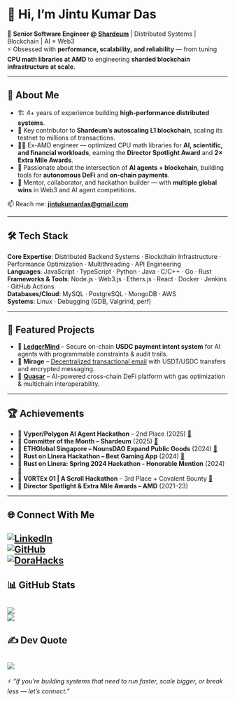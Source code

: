 # 👋 Hi, I’m Jintu Kumar Das  

🚀 **Senior Software Engineer @ [Shardeum](https://shardeum.org)** | Distributed Systems | Blockchain | AI × Web3  
⚡ Obsessed with **performance, scalability, and reliability** — from tuning **CPU math libraries at AMD** to engineering **sharded blockchain infrastructure at scale**.  

---

## 💫 About Me  
- 🏗 4+ years of experience building **high-performance distributed systems**.  
- 🔗 Key contributor to **Shardeum’s autoscaling L1 blockchain**, scaling its testnet to millions of transactions.  
- 🧑‍💻 Ex-AMD engineer — optimized CPU math libraries for **AI, scientific, and financial workloads**, earning the **Director Spotlight Award** and **2× Extra Mile Awards**.  
- 🤖 Passionate about the intersection of **AI agents + blockchain**, building tools for **autonomous DeFi** and **on-chain payments**.  
- 👥 Mentor, collaborator, and hackathon builder — with **multiple global wins** in Web3 and AI agent competitions.  

📫 Reach me: **[jintukumardas@gmail.com](mailto:jintukumardas@gmail.com)**  

---

## 🛠 Tech Stack  
**Core Expertise**: Distributed Backend Systems · Blockchain Infrastructure · Performance Optimization · Multithreading · API Engineering  
**Languages**: JavaScript · TypeScript · Python · Java · C/C++ · Go · Rust  
**Frameworks & Tools**: Node.js · Web3.js · Ethers.js · React · Docker · Jenkins · GitHub Actions  
**Databases/Cloud**: MySQL · PostgreSQL · MongoDB · AWS  
**Systems**: Linux · Debugging (GDB, Valgrind, perf)  

---

## 🔭 Featured Projects  
- 🔹 **[LedgerMind](https://dorahacks.io/buidl/31227)** – Secure on-chain **USDC payment intent system** for AI agents with programmable constraints & audit trails. 
- 🔹 **Mirage** – [Decentralized transactional email](https://ethglobal.com/showcase/mirage-tz65j) with USDT/USDC transfers and encrypted messaging.   
- 🔹 **[Quasar](https://dorahacks.io/buidl/23920)** – AI-powered cross-chain DeFi platform with gas optimization & multichain interoperability.  
---

## 🏆 Achievements  
- 🥈 **Vyper/Polygon AI Agent Hackathon** – 2nd Place (2025) [🔗](https://dorahacks.io/buidl/23809/milestones)  
- 🌟 **Committer of the Month – Shardeum** (2025) [🔗](https://shardeum.org/blog/jintu-das-software-engineer/)  
- 🥈 **ETHGlobal Singapore – NounsDAO Expand Public Goods** (2024) [🔗](https://ethglobal.com/showcase/mirage-tz65j)  
- 🥈 **Rust on Linera Hackathon – Best Gaming App** (2024) [🔗](https://devpost.com/software/classic-tic-tac-toe)
- 🏅 **Rust on Linera: Spring 2024 Hackathon - Honorable Mention** (2024) [🔗](https://devpost.com/software/chainseats)
- 🏅 **V0RTEx 01 | A Scroll Hackathon** – 3rd Place + Covalent Bounty [🔗](https://dorahacks.io/buidl/11870)  
- 🏅 **Director Spotlight & Extra Mile Awards – AMD** (2021–23)  
---

## 🌐 Connect With Me  
[![LinkedIn](https://img.shields.io/badge/LinkedIn-%230077B5.svg?logo=linkedin&logoColor=white)](https://linkedin.com/in/jintukumardas)  
[![GitHub](https://img.shields.io/badge/GitHub-100000?logo=github&logoColor=white)](https://github.com/jintukumardas)  
[![DoraHacks](https://img.shields.io/badge/DoraHacks-FE5000?logo=hackaday&logoColor=white)](https://dorahacks.io/hacker/jintuisbusy)  
---

## 📊 GitHub Stats  
![](https://github-readme-stats.vercel.app/api?username=jintukumardas&theme=radical&hide_border=false&include_all_commits=true&count_private=true)  
![](https://github-readme-streak-stats.herokuapp.com/?user=jintukumardas&theme=radical&hide_border=false)  
---

## ✍️ Dev Quote  
![](https://quotes-github-readme.vercel.app/api?type=horizontal&theme=radical)  
---

⚡ _“If you’re building systems that need to run faster, scale bigger, or break less — let’s connect.”_  
